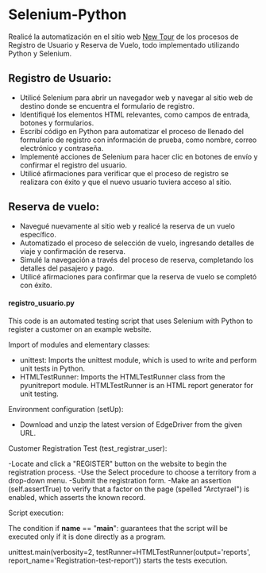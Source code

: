 # Selenium-Python
Realicé la automatización en el sitio web [New Tour](https://demo.guru99.com/test/newtours/) de los procesos de Registro de Usuario y Reserva de Vuelo, todo implementado utilizando Python y Selenium.

## Registro de Usuario:

- Utilicé Selenium para abrir un navegador web y navegar al sitio web de destino donde se encuentra el formulario de registro.
- Identifiqué los elementos HTML relevantes, como campos de entrada, botones y formularios.
- Escribí código en Python para automatizar el proceso de llenado del formulario de registro con información de prueba, como nombre, correo electrónico y contraseña.
- Implementé acciones de Selenium para hacer clic en botones de envío y confirmar el registro del usuario.
- Utilicé afirmaciones para verificar que el proceso de registro se realizara con éxito y que el nuevo usuario tuviera acceso al sitio.

## Reserva de vuelo:

- Navegué nuevamente al sitio web y realicé la reserva de un vuelo específico.
- Automatizado el proceso de selección de vuelo, ingresando detalles de viaje y confirmación de reserva.
- Simulé la navegación a través del proceso de reserva, completando los detalles del pasajero y pago.
- Utilicé afirmaciones para confirmar que la reserva de vuelo se completó con éxito.

#### registro_usuario.py
This code is an automated testing script that uses Selenium with Python to register a customer on an example website.

Import of modules and elementary classes:

- unittest: Imports the unittest module, which is used to write and perform unit tests in Python.
- HTMLTestRunner: Imports the HTMLTestRunner class from the pyunitreport module. HTMLTestRunner is an HTML report generator for unit testing.

Environment configuration (setUp):

- Download and unzip the latest version of EdgeDriver from the given URL.

Customer Registration Test (test_registrar_user):

-Locate and click a "REGISTER" button on the website to begin the registration process.
-Use the Select procedure to choose a territory from a drop-down menu.
-Submit the registration form.
-Make an assertion (self.assertTrue) to verify that a factor on the page (spelled "Arctyrael") is enabled, which asserts the known record.

Script execution:

The condition if __name__ == "__main__": guarantees that the script will be executed only if it is done directly as a program.

unittest.main(verbosity=2, testRunner=HTMLTestRunner(output='reports', report_name='Registration-test-report')) starts the tests execution.

